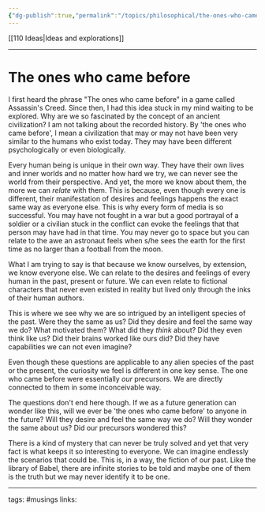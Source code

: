 ```yaml
---
{"dg-publish":true,"permalink":"/topics/philosophical/the-ones-who-came-before/"}
---
```


[[110 Ideas\|Ideas and explorations]]

---

# The ones who came before

I first heard the phrase "The ones who came before" in a game called Assassin's Creed. Since then, I had this idea stuck in my mind waiting to be explored. Why are we so fascinated by the concept of an ancient civilization? I am not talking about the recorded history. By 'the ones who came before', I mean a civilization that may or may not have been very similar to the humans who exist today. They may have been different psychologically or even biologically.

Every human being is unique in their own way. They have their own lives and inner worlds and no matter how hard we try, we can never see the world from their perspective. And yet, the more we know about them, the more we can *relate* with them. This is because, even though every one is different, their manifestation of desires and feelings happens the exact same way as everyone else. This is why every form of media is so successful. You may have not fought in a war but a good portrayal of a soldier or a civilian stuck in the conflict can evoke the feelings that that person may have had in that time. You may never go to space but you can relate to the awe an astronaut feels when s/he sees the earth for the first time as no larger than a football from the moon.

What I am trying to say is that because we know ourselves, by extension, we know everyone else. We can relate to the desires and feelings of every human in the past, present or future. We can even relate to fictional characters that never even existed in reality but lived only through the inks of their human authors.

This is where we see why we are so intrigued by an intelligent species of the past. Were they the same as us? Did they desire and feel the same way we do? What motivated them? What did they *think* about? Did they even think like us? Did their brains worked like ours did? Did they have capabilities we can not even imagine? 

Even though these questions are applicable to any alien species of the past or the present, the curiosity we feel is different in one key sense. The one who came before were essentially *our* precursors. We are directly connected to them in some inconceivable way. 

The questions don't end here though. If we as a future generation can wonder like this, will we ever be 'the ones who came before' to anyone in the future? Will they desire and feel the same way we do? Will they wonder the same about us? Did our precursors wondered this? 

There is a kind of mystery that can never be truly solved and yet that very fact is what keeps it so interesting to everyone. We can imagine endlessly the scenarios that could be. This is, in a way, the fiction of our past. Like the library of Babel, there are infinite stories to be told and maybe one of them is the truth but we may never identify it to be one.

---
tags: #musings
links: